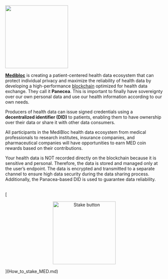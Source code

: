 # <p align="center">
  <img width="200" src="https://user-images.githubusercontent.com/95366163/152320193-e8a1a159-f042-493c-a800-5a5cbbdb4c25.png">
</p>


[**Medibloc**](https://medibloc.com/en/) is creating a patient-centered health data ecosystem that can protect individual privacy and maximize the reliability of health data by developing a high-performance [blockchain](Blockchain.md) optimized for health data exchange. They call it **Panecea**.
This is important to finally have sovereignty over our own personal data and use our health information according to our own needs.

Producers of health data can issue signed credentials using a **decentralized identifier (DID)** to patients, enabling them to have ownership over their data or share it with other data consumers.

All participants in the MediBloc health data ecosystem from medical professionals to research institutes, insurance companies, and pharmaceutical companies will have opportunities to earn MED coin rewards based on their contributions.

Your health data is NOT recorded directly on the blockchain because it is sensitive and personal. Therefore, the data is stored and managed only at the user’s endpoint. 
The data is encrypted and transmitted to a separate channel to ensure high data security during the data sharing process. Additionally, the Panacea-based DID is used to guarantee data reliability.
<br>
<br>

[<p align="center">
  <img width="200" alt="Stake button" src="https://user-images.githubusercontent.com/95366163/152320475-6e0652b8-2ad3-4137-9553-d6345d58b5b1.png">
</p>](How_to_stake_MED.md)
